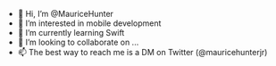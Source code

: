 - 👋 Hi, I’m @MauriceHunter
- 👀 I’m interested in mobile development
- 🌱 I’m currently learning Swift
- 💞️ I’m looking to collaborate on ...
- 📫 The best way to reach me is a DM on Twitter (@mauricehunterjr)

<!---
MauriceHunter/MauriceHunter is a ✨ special ✨ repository because its `README.md` (this file) appears on your GitHub profile.
You can click the Preview link to take a look at your changes.
--->
